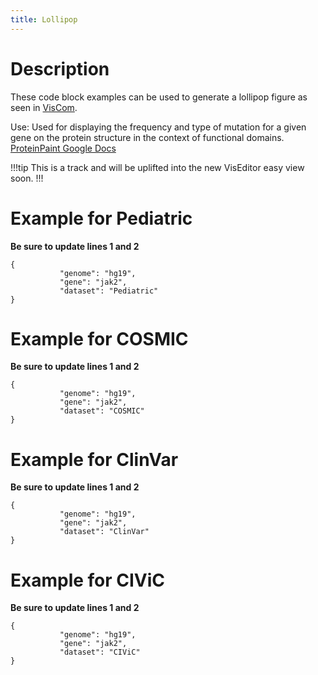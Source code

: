 ```yaml
---
title: Lollipop
---
```


# Description 
These code block examples can be used to generate a lollipop figure as seen in [VisCom](https://viz.stjude.cloud/zhou-lab/visualization/proteintpaint-lollipop-example~57).

Use: Used for displaying the frequency and type of mutation for a given gene on the protein structure in the context of functional domains.
[ProteinPaint Google Docs](https://docs.google.com/document/d/1D78jKVaQrWBhAjnfmCqj0Cirf6s-CdcbfPkuZQMT8Co/edit#heading=h.tyjcwt)


!!!tip
This is a track and will be uplifted into the new VisEditor easy view soon.
!!!

# Example for Pediatric 
**Be sure to update lines 1 and 2**
```JS
{
           "genome": "hg19",
           "gene": "jak2",
           "dataset": "Pediatric"
}
```

# Example for COSMIC 
**Be sure to update lines 1 and 2**
```JS
{
           "genome": "hg19",
           "gene": "jak2",
           "dataset": "COSMIC"
}
```

# Example for ClinVar 
**Be sure to update lines 1 and 2**
```JS
{
           "genome": "hg19",
           "gene": "jak2",
           "dataset": "ClinVar"
}
```

# Example for CIViC 
**Be sure to update lines 1 and 2**
```JS
{
           "genome": "hg19",
           "gene": "jak2",
           "dataset": "CIViC"
}
```